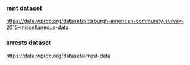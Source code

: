 ### rent dataset
https://data.wprdc.org/dataset/pittsburgh-american-community-survey-2015-miscellaneous-data
### arrests dataset
https://data.wprdc.org/dataset/arrest-data
